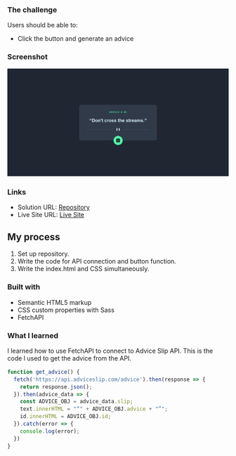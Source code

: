 ### The challenge

Users should be able to:

- Click the button and generate an advice

### Screenshot

![](./images/screenshot.jpeg)

### Links

- Solution URL: [Repository](https://github.com/afbly/advice-generator)
- Live Site URL: [Live Site](https://afbly.github.io/advice-generator/)

## My process

1. Set up repository.
2. Write the code for API connection and button function.
3. Write the index.html and CSS simultaneously.

### Built with

- Semantic HTML5 markup
- CSS custom properties with Sass
- FetchAPI

### What I learned

I learned how to use FetchAPI to connect to Advice Slip API.
This is the code I used to get the advice from the API.

```js
function get_advice() {
  fetch('https://api.adviceslip.com/advice').then(response => {
    return response.json();
  }).then(advice_data => {
    const ADVICE_OBJ = advice_data.slip;
    text.innerHTML = "“" + ADVICE_OBJ.advice + "”";
    id.innerHTML = ADVICE_OBJ.id;
  }).catch(error => {
    console.log(error);
  })
}
```

